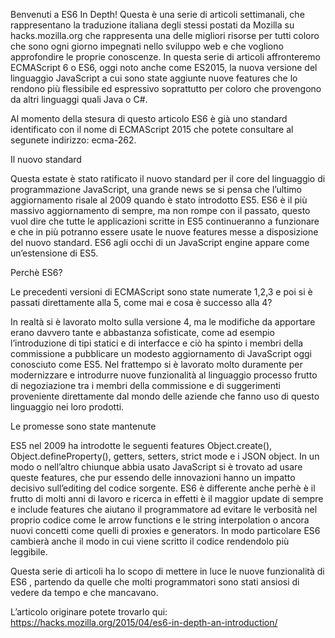 

Benvenuti a ES6 In Depth! Questa è una serie di articoli settimanali, che rappresentano la traduzione italiana degli stessi postati da Mozilla su hacks.mozilla.org che rappresenta una delle migliori risorse per tutti coloro che sono ogni giorno impegnati nello sviluppo web e che vogliono approfondire le proprie conoscenze. In questa serie di articoli affronteremo ECMAScript 6 o ES6, oggi noto anche come ES2015, la nuova versione del linguaggio JavaScript a cui sono state aggiunte nuove features che lo rendono più flessibile ed espressivo soprattutto per coloro che provengono da altri linguaggi quali Java o C#.

Al momento della stesura di questo articolo ES6 è già uno standard identificato con il nome di ECMAScript 2015 che potete consultare al segunete indirizzo: ecma-262.

Il nuovo standard 

Questa estate è stato ratificato il nuovo standard per il core del linguaggio di programmazione JavaScript, una grande news se si pensa che l’ultimo aggiornamento risale al 2009 quando è stato introdotto ES5. ES6 è il più massivo aggiornamento di sempre, ma non rompe con il passato, questo vuol dire che tutte le applicazioni scritte in ES5 continueranno a funzionare e che in più potranno essere usate le nuove features messe a disposizione del nuovo standard. ES6 agli occhi di un JavaScript engine appare come un’estensione di ES5.

Perchè ES6?

Le precedenti versioni di ECMAScript sono state numerate 1,2,3 e poi si è passati direttamente alla 5, come mai e cosa è successo alla 4?

In realtà si è lavorato molto sulla versione 4, ma le modifiche da apportare erano davvero tante e abbastanza sofisticate, come ad esempio l’introduzione di tipi statici e di interfacce e ciò ha spinto i membri della commissione a pubblicare un modesto aggiornamento di JavaScript oggi conosciuto come ES5. Nel frattempo si è lavorato molto duramente per modernizzare e introdurre nuove funzionalità al linguaggio processo frutto di negoziazione tra i membri della commissione e di suggerimenti proveniente direttamente dal mondo delle aziende che fanno uso di questo linguaggio nei loro prodotti.

Le promesse sono state mantenute

ES5 nel 2009 ha introdotte le seguenti features Object.create(), Object.defineProperty(), getters, setters, strict mode e i JSON object. In un modo o nell’altro chiunque abbia usato JavaScript si è trovato ad usare queste features, che pur essendo delle innovazioni hanno un impatto decisivo sull’editing del codice sorgente. ES6 è differente anche perhè è il frutto di molti anni di lavoro e ricerca in effetti è il maggior update di sempre e include features che aiutano il programmatore ad evitare le verbosità nel proprio codice come le arrow functions e le string interpolation o ancora nuovi concetti come quelli di proxies e generators. In modo particolare ES6 cambierà anche il modo in cui viene scritto il codice rendendolo più leggibile.

Questa serie di articoli ha lo scopo di mettere in luce le nuove funzionalità di ES6 , partendo da quelle che molti programmatori sono stati ansiosi di vedere da tempo e che mancavano.

L’articolo originare potete trovarlo qui: https://hacks.mozilla.org/2015/04/es6-in-depth-an-introduction/
